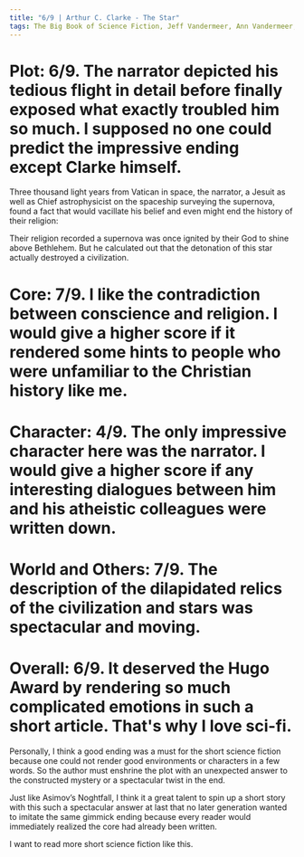 ```yaml
---
title: "6/9 | Arthur C. Clarke - The Star"
tags: The Big Book of Science Fiction, Jeff Vandermeer, Ann Vandermeer, short story, novelette, science fiction, 1917-2008, 1955
---
```


# Plot: 6/9. The narrator depicted his tedious flight in detail before finally exposed what exactly troubled him so much. I supposed no one could predict the impressive ending except Clarke himself.
Three thousand light years from Vatican in space, the narrator, a Jesuit as well as Chief astrophysicist on the spaceship surveying the supernova, found a fact that would vacillate his belief and even might end the history of their religion:

Their religion recorded a supernova was once ignited by their God to shine above Bethlehem. But he calculated out that the detonation of this star actually destroyed a civilization.

# Core: 7/9. I like the contradiction between conscience and religion. I would give a higher score if it rendered some hints to people who were unfamiliar to the Christian history like me.

# Character: 4/9. The only impressive character here was the narrator. I would give a higher score if any interesting dialogues between him and his atheistic colleagues were written down.


# World and Others: 7/9. The description of the dilapidated relics of the civilization and stars was spectacular and moving.



# Overall: 6/9. It deserved the Hugo Award by rendering so much complicated emotions in such a short article. That's why I love sci-fi.

Personally, I think a good ending was a must for the short science fiction because one could not render good environments or characters in a few words. So the author must enshrine the plot with an unexpected answer to the constructed mystery or a spectacular twist in the end. 

Just like Asimov’s Noghtfall, I think it a great talent to spin up a short story with this such a spectacular answer at last that no later generation wanted to imitate the same gimmick ending because every reader would immediately realized the core had already been written.

I want to read more short science fiction like this.
